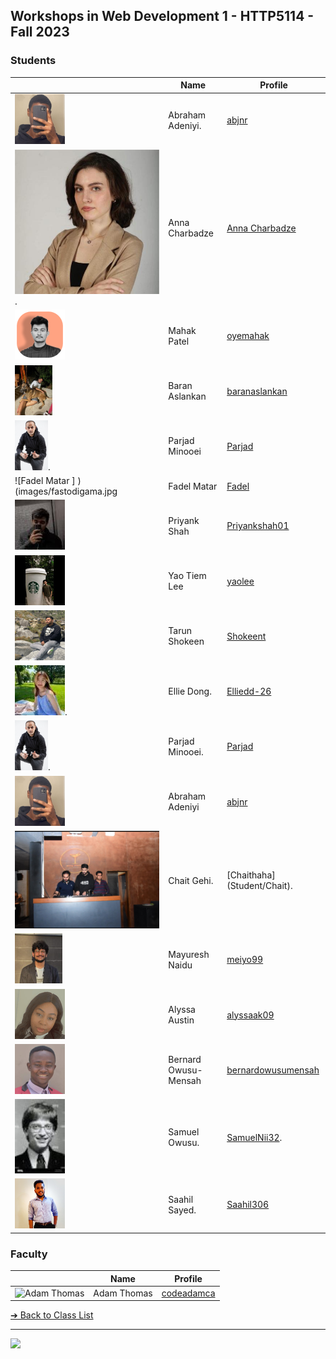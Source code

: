 <style>@import url("//readme.codeadam.ca/readme.css");</style>

## Workshops in Web Development 1 - HTTP5114 - Fall 2023

### Students

|                                                        | Name                  | Profile                                           |
| ------------------------------------------------------ | --------------------- | ------------------------------------------------- |
| ![abjnr](images/abjnr.png)                             | Abraham Adeniyi.      | [abjnr](students/abjnr)                           |
| ![Anna Charbadze](images/annacharbadze.jpeg).          | Anna Charbadze        | [Anna Charbadze](students/annacharbadze.markdown) |
| ![Mahak Patel](images/oyemahak.png)                    | Mahak Patel           | [oyemahak](students/oyemahak)                     |
| ![Baran Aslankan](images/baranaslankan.jpg)            | Baran Aslankan        | [baranaslankan](students/baranaslankan)           |
| ![Parjad Minooei](images/ParjadMinooei.jpg).           | Parjad Minooei        | [Parjad](students/parjad)                         |
| ![Fadel Matar ] )(images/fastodigama.jpg               | Fadel Matar           | [Fadel](students/fastodigama)                     |
| ![Priyank Shah](images/Priyankshah01.jpeg)             | Priyank Shah          | [Priyankshah01](students/Priyankshah01)           |
| ![yaoolee](images/yaoolee.jpg)                         | Yao Tiem Lee          | [yaolee](students/yaolee)                         |
| ![Tarun Shokeen](images/shokeent.png)                  | Tarun Shokeen         | [Shokeent](students/shokeent)                     |
| ![Ellie Dong](images/ellieDong.jpg).                   | Ellie Dong.           | [Elliedd-26](students/Elliedd-26)                 |
| ![Parjad Minooei](images/ParjadM.jpg).                 | Parjad Minooei.       | [Parjad](students/parjad)                         |
| ![abjnr](images/abjnr.png)                             | Abraham Adeniyi       | [abjnr](students/abjnr)                           |
| ![ChaitHaha](images/Chait.jpg)                         | Chait Gehi.           | [Chaithaha] (Student/Chait).                      |
| ![Mayuresh Naidu](/images/meiyo99.jpg)                 | Mayuresh Naidu        | [meiyo99](student/meiyo99)                        |
| ![Alyssa](images/alyssaak09.png)                       | Alyssa Austin         | [alyssaak09](student/alyssaak09)                  |
| ![Bernard Owusu-Mensah](images/bernardowusumensah.png) | Bernard Owusu-Mensah  | [bernardowusumensah](student/bernardowusumensah)  |
| ![Samuel Owusu](images/SamuelNii32.jpg)                | Samuel Owusu.         | [SamuelNii32](students/SamuelNii32).              |
| ![Saahil Sayed](images/Saahil306.jpg)                  | Saahil Sayed.         | [Saahil306](student/Saahil306)                    |

### Faculty

|                                       | Name        | Profile                          |
| ------------------------------------- | ----------- | -------------------------------- |
| ![Adam Thomas](images/codeadamca.png) | Adam Thomas | [codeadamca](faculty/codeadamca) |


[&#10132; Back to Class List](/)

---

<a href="https://brickmmo.com">
<img src="https://brickmmo.com/images/brickmmo-logo-horizontal.jpg" width="100">
</a>
